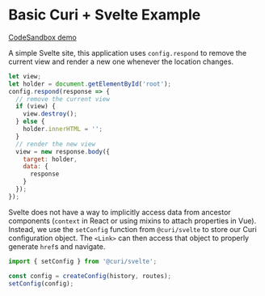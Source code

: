 # Basic Curi + Svelte Example

[CodeSandbox demo](https://codesandbox.io/s/github/pshrmn/curi/tree/master/examples/svelte/basic)

A simple Svelte site, this application uses `config.respond` to remove the current view and render a new one whenever the location changes.

```js
let view;
let holder = document.getElementById('root');
config.respond(response => {
  // remove the current view
  if (view) {
    view.destroy();
  } else {
    holder.innerHTML = '';
  }
  // render the new view
  view = new response.body({
    target: holder,
    data: {
      response
    }
  });
});
```

Svelte does not have a way to implicitly access data from ancestor components (`context` in React or using mixins to attach properties in Vue). Instead, we use the `setConfig` function from `@curi/svelte` to store our Curi configuration object. The `<Link>` can then access that object to properly generate `href`s and navigate.

```js
import { setConfig } from '@curi/svelte';

const config = createConfig(history, routes);
setConfig(config);
```
